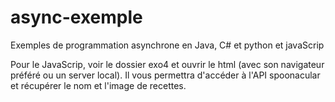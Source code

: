# async-exemple
Exemples de programmation asynchrone en Java, C# et python et javaScrip

Pour le JavaScrip, voir le dossier exo4 et ouvrir le html (avec son navigateur préféré ou un server local). Il vous permettra d'accéder à l'API spoonacular et récupérer le nom et l'image de recettes.
